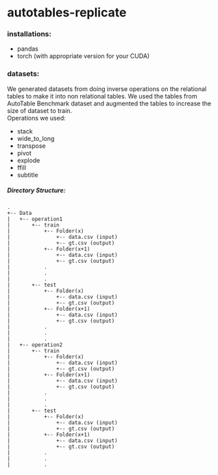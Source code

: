 # autotables-replicate

### installations:
- pandas
- torch (with appropriate version for your CUDA)

### datasets:
We generated datasets from doing inverse operations on the relational tables to make it into non relational tables. We used the tables from AutoTable Benchmark dataset and augmented the tables to increase the size of dataset to train.  
Operations we used:
- stack
- wide_to_long
- transpose
- pivot
- explode
- ffill
- subtitle

##### Directory Structure:
```
.
+-- Data
|   +-- operation1
|       +-- train
|           +-- Folder(x)
|               +-- data.csv (input)
|               +-- gt.csv (output)
|           +-- Folder(x+1)
|               +-- data.csv (input)
|               +-- gt.csv (output)
|           .
|           .
|           .
|       +-- test
|           +-- Folder(x)
|               +-- data.csv (input)
|               +-- gt.csv (output)
|           +-- Folder(x+1)
|               +-- data.csv (input)
|               +-- gt.csv (output)
|           .
|           .
|           .
|   +-- operation2
|       +-- train
|           +-- Folder(x)
|               +-- data.csv (input)
|               +-- gt.csv (output)
|           +-- Folder(x+1)
|               +-- data.csv (input)
|               +-- gt.csv (output)
|           .
|           .
|           .
|       +-- test
|           +-- Folder(x)
|               +-- data.csv (input)
|               +-- gt.csv (output)
|           +-- Folder(x+1)
|               +-- data.csv (input)
|               +-- gt.csv (output)
|           .
|           .
|           .
```
